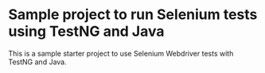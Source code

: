 # Sample project to run Selenium tests using TestNG and Java

This is a sample starter project to use Selenium Webdriver tests with TestNG and Java.


